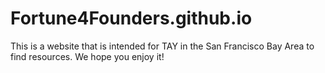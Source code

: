 # Fortune4Founders.github.io
This is a website that is intended for TAY in the San Francisco Bay Area to find resources.
We hope you enjoy it!
